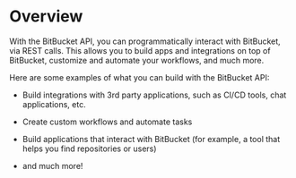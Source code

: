 # Overview
      
With the BitBucket API, you can programmatically interact with BitBucket, via REST calls. This allows you to build apps and integrations on top of BitBucket, customize and automate your workflows, and much more.

Here are some examples of what you can build with the BitBucket API:

- Build integrations with 3rd party applications, such as CI/CD tools, chat applications, etc.

- Create custom workflows and automate tasks

- Build applications that interact with BitBucket (for example, a tool that helps you find repositories or users)

- and much more!